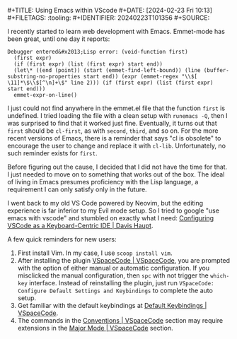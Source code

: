 #+TITLE:      Using Emacs within VScode
#+DATE:       [2024-02-23 Fri 10:13]
#+FILETAGS:   :tooling:
#+IDENTIFIER: 20240223T101356
#+SOURCE: 


I recently started to learn web development with Emacs. Emmet-mode has been great, until one day it reports:

```elisp
Debugger entered&#x2013;Lisp error: (void-function first)
  (first expr)
  (if (first expr) (list (first expr) start end))
  (let\* ((end (point)) (start (emmet-find-left-bound)) (line (buffer-substring-no-properties start end)) (expr (emmet-regex "\\$[ \11]*\$\\$[^\n]+\$" line 2))) (if (first expr) (list (first expr) start end)))
  emmet-expr-on-line()
```

I just could not find anywhere in the emmet.el file that the function `first` is undefined. I tried loading the file with a clean setup with `runemacs -Q`, then I was surprised to find that it worked just fine. Eventually, it turns out that `first` should be `cl-first`, as with `second`, `third`, and so on. For the more recent versions of Emacs, there is a reminder that says "cl is obsolete" to encourage the user to change and replace it with `cl-lib`. Unfortunately, no such reminder exists for `first`.

Before figuring out the cause, I decided that I did not have the time for that. I just needed to move on to something that works out of the box. The ideal of living in Emacs presumes proficiency with the Lisp language, a requirement I can only satisfy only in the future. 

I went back to my old VS Code powered by Neovim, but the editing experience is far inferior to my Evil mode setup. So I tried to google "use emacs with vscode" and stumbled on exactly what I need: [Configuring VSCode as a Keyboard-Centric IDE | Davis Haupt](https://davi.sh/blog/2023/01/vscode-like-emacs/). 

A few quick reminders for new users: 

1.  First install Vim. In my case, I use `scoop install vim`.
2.  After installing the plugin [VSpaceCode | VSpaceCode](https://vspacecode.github.io/), you are prompted with the option of either manual or automatic configuration. If you misclicked the manual configuration, then `spc` with not trigger the `which-key` interface. Instead of reinstalling the plugin, just run `VSpaceCode: Configure Default Settings and Keybindings` to complete the auto setup.
3.  Get familiar with the default keybindings at [Default Keybindings | VSpaceCode](https://vspacecode.github.io/docs/default-keybindings).
4.  The commands in the [Conventions | VSpaceCode](https://vspacecode.github.io/docs/conventions) section may require extensions in the [Major Mode | VSpaceCode](https://vspacecode.github.io/docs/major-mode) section.

